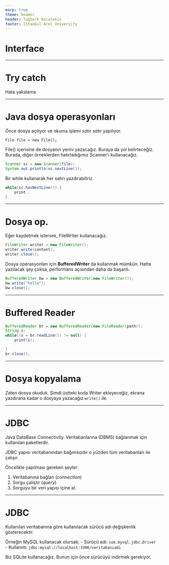 ```yaml
---
marp: true
theme: beamer
header: Tuğberk Kocatekin
footer: Istanbul Arel University
---
```


# Interface


---


# Try catch

Hata yakalama

---



# Java dosya operasyonları

Önce dosya açılıyor ve okuma işlemi _satır satır_ yapılıyor. 

`File file = new File();`

File() içerisine de dosyanın yerini yazacağız. Buraya da yol belirteceğiz.
Burada, diğer örneklerden hatırladığımız Scanner'ı kullanacağız. 
```java
Scanner sc = new Scanner(file);
System.out.println(sc.nextLine());
```

Bir while kullanarak her satırı yazdırabiliriz.
```java
while(sc.hasNextLine()) {
    print..
}
```

---

# Dosya op.

Eğer kaydetmek istersek, FileWriter kullanacağız.
```java
FileWriter writer = new FileWriter();
writer.write(content);
writer.close();
```

Dosya operasyonları için **BufferedWriter** da kullanmak mümkün. Hatta yazılacak şey çoksa, performans açısından daha da başarılı.

```java
BufferedWriter bw = new BufferedWriter(new FileWriter());
bw.write("hello");
bw.close();
```

---

# Buffered Reader

```java
BufferedReader br = new BufferedReader(new FileReader(path));
String s;
while((s = br.readLine()) != null) {
    print(s);

}
br.close();
```
---

# Dosya kopyalama

Zaten dosya okuduk. Şimdi üstteki koda Writer ekleyeceğiz, ekrana yazdırana kadar o dosyaya yazacağız `write()` ile. 


---


# JDBC

Java DataBase Connectivity.
Veritabanlarına (DBMS) bağlanmak için kullanılan paketlerdir.

JDBC yapısı veritabanından bağımsızdır o yüzden tüm veritabanları ile çalışır.

Öncelikle yapılması gereken şeyler:
1. Veritabanına bağlan (_connection_)
2. Sorgu çalıştır (_query_)
3. Sorguyu bir veri yapısı içine al.

---

# JDBC

Kullanılan veritabanına göre kullanılacak sürücü adı değişkenlik gösterecektir.

Örneğin MySQL kullanacak olursak;
    - Sürücü adı: `com.mysql.jdbc.Driver`	
    - Kullanım: `jdbc:mysql://localhost:3306/veritabanıadi`

Biz SQLite kullanacağız. Bunun için önce sürücüyü indirmek gerekiyor.




